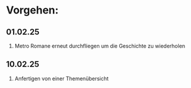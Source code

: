 # Vorgehen:

## 01.02.25
1. Metro Romane erneut durchfliegen um die Geschichte zu wiederholen

## 10.02.25
1. Anfertigen von einer Themenübersicht
